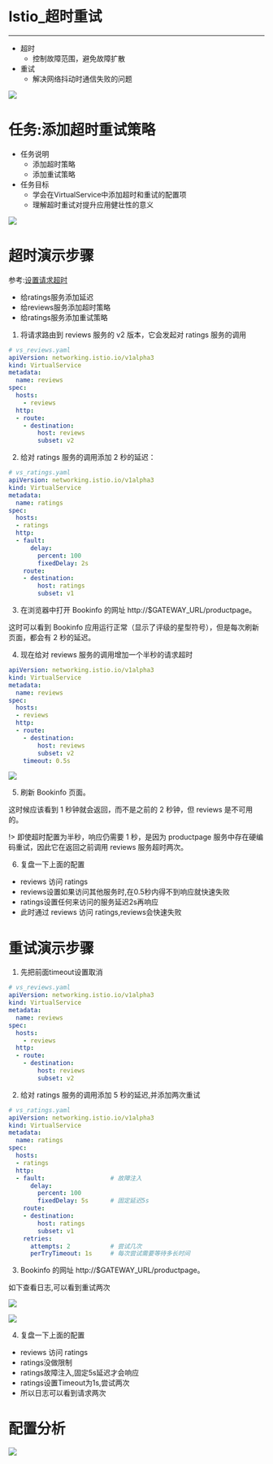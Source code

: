# Istio_超时重试

----

+	超时
	*	控制故障范围，避免故障扩散
+	重试
	*	解决网络抖动时通信失败的问题

![](../images/2022/08/20220811133533.png)

# 任务:添加超时重试策略

+	任务说明
	*	添加超时策略
	*	添加重试策略
+	任务目标
	*	学会在VirtualService中添加超时和重试的配置项
	*	理解超时重试对提升应用健壮性的意义

![](../images/2022/08/20220811133818.png)

# 超时演示步骤

参考:[设置请求超时](https://istio.io/latest/zh/docs/tasks/traffic-management/request-timeouts/)

+	给ratings服务添加延迟
+	给reviews服务添加超时策略
+	给ratings服务添加重试策略


1. 将请求路由到 reviews 服务的 v2 版本，它会发起对 ratings 服务的调用

```yaml
# vs_reviews.yaml
apiVersion: networking.istio.io/v1alpha3
kind: VirtualService
metadata:
  name: reviews
spec:
  hosts:
    - reviews
  http:
  - route:
    - destination:
        host: reviews
        subset: v2
```

2. 给对 ratings 服务的调用添加 2 秒的延迟：

```yaml
# vs_ratings.yaml
apiVersion: networking.istio.io/v1alpha3
kind: VirtualService
metadata:
  name: ratings
spec:
  hosts:
  - ratings
  http:
  - fault:
      delay:
        percent: 100
        fixedDelay: 2s
    route:
    - destination:
        host: ratings
        subset: v1
```

3.	在浏览器中打开 Bookinfo 的网址 http://$GATEWAY_URL/productpage。

这时可以看到 Bookinfo 应用运行正常（显示了评级的星型符号），但是每次刷新页面，都会有 2 秒的延迟。

4. 	现在给对 reviews 服务的调用增加一个半秒的请求超时

```yaml
apiVersion: networking.istio.io/v1alpha3
kind: VirtualService
metadata:
  name: reviews
spec:
  hosts:
  - reviews
  http:
  - route:
    - destination:
        host: reviews
        subset: v2
    timeout: 0.5s
```

![](../images/2022/08/20220811134741.png)

5.	刷新 Bookinfo 页面。

这时候应该看到 1 秒钟就会返回，而不是之前的 2 秒钟，但 reviews 是不可用的。

!>	即使超时配置为半秒，响应仍需要 1 秒，是因为 productpage 服务中存在硬编码重试，因此它在返回之前调用 reviews 服务超时两次。

6. 复盘一下上面的配置

+	reviews 访问 ratings
+	reviews设置如果访问其他服务时,在0.5秒内得不到响应就快速失败
+	ratings设置任何来访问的服务延迟2s再响应
+	此时通过 reviews 访问 ratings,reviews会快速失败

# 重试演示步骤

1. 先把前面timeout设置取消

```yaml
# vs_reviews.yaml
apiVersion: networking.istio.io/v1alpha3
kind: VirtualService
metadata:
  name: reviews
spec:
  hosts:
    - reviews
  http:
  - route:
    - destination:
        host: reviews
        subset: v2
```


2. 给对 ratings 服务的调用添加 5 秒的延迟,并添加两次重试

```yaml
# vs_ratings.yaml
apiVersion: networking.istio.io/v1alpha3
kind: VirtualService
metadata:
  name: ratings
spec:
  hosts:
  - ratings
  http:
  - fault:					# 故障注入
      delay:
        percent: 100
        fixedDelay: 5s		# 固定延迟5s
    route:
    - destination:
        host: ratings
        subset: v1
    retries:
      attempts: 2 			# 尝试几次
      perTryTimeout: 1s 	# 每次尝试需要等待多长时间
```

3. Bookinfo 的网址 http://$GATEWAY_URL/productpage。

如下查看日志,可以看到重试两次

![](../images/2022/08/20220811135906.png)

![](../images/2022/08/20220811142419.png)


4. 复盘一下上面的配置

+	reviews 访问 ratings
+	ratings没做限制
+	ratings故障注入,固定5s延迟才会响应
+	ratings设置Timeout为1s,尝试两次
+	所以日志可以看到请求两次

# 配置分析

![](../images/2022/08/20220811143242.png)